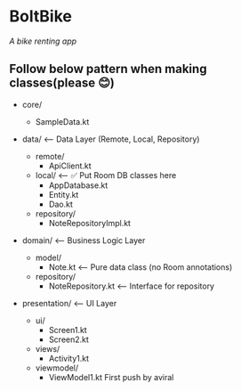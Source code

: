 # BoltBike
_A bike renting app_

## Follow below pattern when making classes(please 😊)

- core/
    - SampleData.kt

- data/                         <-- Data Layer (Remote, Local, Repository)
    - remote/
        - ApiClient.kt
    - local/                    <-- ✅ Put Room DB classes here
        - AppDatabase.kt
        - Entity.kt
        - Dao.kt
    - repository/
        - NoteRepositoryImpl.kt

- domain/                       <-- Business Logic Layer
    - model/
        - Note.kt              <-- Pure data class (no Room annotations)
    - repository/
        - NoteRepository.kt    <-- Interface for repository

- presentation/                <-- UI Layer
    - ui/
        - Screen1.kt
        - Screen2.kt
    - views/
        - Activity1.kt
    - viewmodel/
        - ViewModel1.kt
First push by aviral